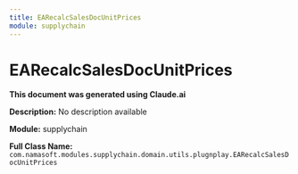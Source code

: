```yaml
---
title: EARecalcSalesDocUnitPrices
module: supplychain
---
```



<div class='entity-flows'>

# EARecalcSalesDocUnitPrices

**This document was generated using Claude.ai**

**Description:** No description available

**Module:** supplychain

**Full Class Name:** `com.namasoft.modules.supplychain.domain.utils.plugnplay.EARecalcSalesDocUnitPrices`


</div>

